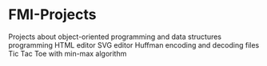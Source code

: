 # FMI-Projects
Projects about object-oriented programming and data structures programming 
HTML editor
SVG editor 
Huffman encoding and decoding files
Tic Tac Toe with min-max algorithm
